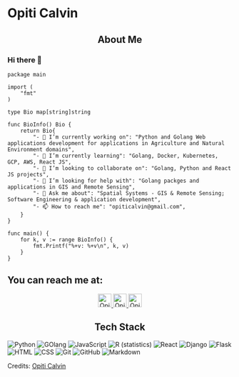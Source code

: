 # Opiti Calvin
<h2 align="center">About Me</h2>

### Hi there 👋

```golang
package main

import (
    "fmt"
)

type Bio map[string]string

func BioInfo() Bio {
    return Bio{
        "- 🔭 I’m currently working on": "Python and Golang Web applications development for applications in Agriculture and Natural Environment domains",
        "- 🌱 I’m currently learning": "Golang, Docker, Kubernetes, GCP, AWS, React JS",
        "- 👯 I’m looking to collaborate on": "Golang, Python and React JS projects",
        "- 🤔 I’m looking for help with": "Golang packges and applications in GIS and Remote Sensing",
        "- 💬 Ask me about": "Spatial Systems - GIS & Remote Sensing; Software Engineering & application development",
        "- 📫 How to reach me": "opiticalvin@gmail.com",
    }
}

func main() {
    for k, v := range BioInfo() {
        fmt.Printf("%+v: %+v\n", k, v)
    }
}
```

<h2>You can reach me at:</h2>

<p align="center">
    <a href="https://www.linkedin.com/in/calvin-opiti-48476a55/">
        <img src="https://www.vectorlogo.zone/logos/linkedin/linkedin-icon.svg" alt="Opiti Calvin's LinkedIn Profile" height="30" width="30">
    </a>
    <a href="https://medium.com/@opiticalvin">
        <img src="https://www.vectorlogo.zone/logos/medium/medium-tile.svg" alt="Opiti Calvin's Medium profile" height="30" width="30">
    </a>
    <a href="https://www.twitter.com/opiti_calvin">
        <img src="https://www.vectorlogo.zone/logos/twitter/twitter-tile.svg" alt="Opiti Calvin Twitter Profile" height="30" width="30">
    </a>
</p>

<h2 align="center">Tech Stack</h2>

![Python](https://img.shields.io/badge/-Python-05122A?style=flat&logo=python)
![GOlang](https://img.shields.io/badge/-Golang-05122A?style=flat&logo=go)
![JavaScript](https://img.shields.io/badge/-JavaScript-05122A?style=flat&logo=javascript)
![R (statistics)](https://img.shields.io/badge/-R-05122A?style=flat&logo=R&logoColor=276DC3)
![React](https://img.shields.io/badge/-React-05122A?style=flat&logo=react)
![Django](https://img.shields.io/badge/-Django-05122A?style=flat&logo=django&logColor=092E20)
![Flask](https://img.shields.io/badge/-Flask-05122A?style=flat&logo=flask)
![HTML](https://img.shields.io/badge/-HTML-05122A?style=flat&logo=HTML5)
![CSS](https://img.shields.io/badge/-CSS-05122A?style=flat&logo=CSS3&logoColor=1572B6)
![Git](https://img.shields.io/badge/-Git-05122A?style=flat&logo=git)
![GitHub](https://img.shields.io/badge/-Github-05122A?style=flat&logo=github)
![Markdown](https://img.shields.io/badge/-Markdown-05122A?style=flat&logo=mamrkdown)


<!--
**OpitiCalvin/OpitiCalvin** is a ✨ _special_ ✨ repository because its `README.md` (this file) appears on your GitHub profile.

Here are some ideas to get you started:

- 🔭 I’m currently working on ...
- 🌱 I’m currently learning ...
- 👯 I’m looking to collaborate on ...
- 🤔 I’m looking for help with ...
- 💬 Ask me about ...
- 📫 How to reach me: ...
- 😄 Pronouns: ...
- ⚡ Fun fact: ...
-->
Credits: [Opiti Calvin](https://github.com/OpitiCalvin)
